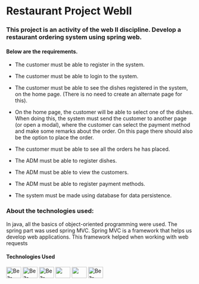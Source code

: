 # Restaurant Project WebII
<h3>This project is an activity of the web II discipline. Develop a restaurant ordering system using spring web.</h3>

<div>
<h4>Below are the requirements.</h4>

  - The customer must be able to register in the system.
  - The customer must be able to login to the system.
  - The customer must be able to see the dishes registered in the system, on the home page. (There is no need to create an alternate page for this).
  - On the home page, the customer will be able to select one of the dishes. When doing this, the system must send the customer to another page (or open a modal), where the customer can select the payment method and make some remarks about the order. On this page there should also be the option to place the order.
  - The customer must be able to see all the orders he has placed.

  - The ADM must be able to register dishes.
  - The ADM must be able to view the customers.
  - The ADM must be able to register payment methods.

  - The system must be made using database for data persistence.
</div>

<div>
<h3>About the technologies used:</h3>
    In java, all the basics of object-oriented programming were used.
    The spring part was used spring MVC. Spring MVC is a framework that helps us develop web applications. 
    This framework helped when working with web requests
</div>
   <div style="display: inline_block">
    <h4>Technologies Used </h4>
   <img align="center" alt="Bea-Java" height="30" width="40" src="https://cdn.jsdelivr.net/gh/devicons/devicon/icons/java/java-original.svg" />
   <img align="center" alt="Bea-Spring" height="30" width="40" src="https://cdn.jsdelivr.net/gh/devicons/devicon/icons/spring/spring-original.svg" />
   <img align="center" alt="Bea-MYSQL" height="30" width="40"src="https://cdn.jsdelivr.net/gh/devicons/devicon/icons/mysql/mysql-original.svg" />
   <img align="center" alt"Bea-HTML" height="30" width="40" src="https://cdn.jsdelivr.net/gh/devicons/devicon/icons/html5/html5-original.svg">
   <img align="center" alt"Bea-CSS" height="30" width="40" src="https://cdn.jsdelivr.net/gh/devicons/devicon/icons/css3/css3-original.svg">
   <img align="center" alt="Bea-Bootstrap" height="30" width="40" src="https://cdn.jsdelivr.net/gh/devicons/devicon/icons/bootstrap/bootstrap-original.svg">
  
    
 
  

